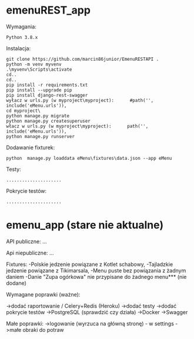 ﻿emenuREST_app
===========

Wymagania:

    Python 3.8.x

Instalacja:

	git clone https://github.com/marcin86junior/EmenuRESTAPI .
	python -m venv myvenv
	.\myvenv\Scripts\activate
	cd..
	cd..
	pip install -r requirements.txt
	pip install --upgrade pip 
	pip install django-rest-swagger
	wyłacz w urls.py (w myproject\myproject):      #path('', include('eMenu.urls')),
	cd myproject\
	python manage.py migrate
	python manage.py createsuperuser
	włacz w urls.py (w myproject\myproject):      path('', include('eMenu.urls')),
	python manage.py runserver

Dodawanie fixturek:

	python  manage.py loaddata eMenu\fixtures\data.json --app eMenu

Testy:
	
	.....................

Pokrycie testów:

	.....................


emenu_app (stare nie aktualne)
===========

API publiczne:
...

Api niepubliczne:
...

Fixtures:
-Polskie jedzenie powiązane z Kotlet schabowy,
-Tajladzkie jedzenie powiązane z Tikimarsala,
-Menu puste bez powiązania z żadnym daniem
-Danie "Zupa ogórkowa" nie przypisane do żadnego menu*** (nie dodane)

Wymagane poprawki (ważne):

->dodać raportowanie / Celery+Redis (Heroku)
->dodać testy
->dodać pokrycie testów
->PostgreSQL (sprawdzić czy działa)
->Docker
->Swagger

Małe poprawki:
->logowanie (wyrzuca na główną stronę) - w settings
->małe obraki do potraw

